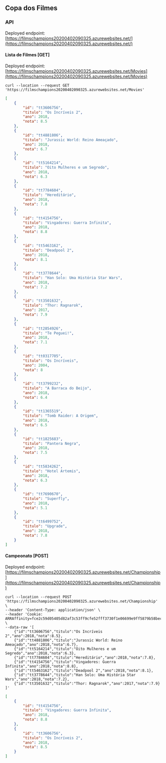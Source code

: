 ## Copa dos Filmes

### API

Deployed endpoint: [https://filmschampions20200402090325.azurewebsites.net/](https://filmschampions20200402090325.azurewebsites.net/)


#### Lista de Filmes [GET]
Deployed endpoint: [https://filmschampions20200402090325.azurewebsites.net/Movies](https://filmschampions20200402090325.azurewebsites.net/Movies)

```shell
curl --location --request GET 'https://filmschampions20200402090325.azurewebsites.net/Movies'
```

```json
[
    {
        "id": "tt3606756",
        "titulo": "Os Incríveis 2",
        "ano": 2018,
        "nota": 8.5
    },
    {
        "id": "tt4881806",
        "titulo": "Jurassic World: Reino Ameaçado",
        "ano": 2018,
        "nota": 6.7
    },
    {
        "id": "tt5164214",
        "titulo": "Oito Mulheres e um Segredo",
        "ano": 2018,
        "nota": 6.3
    },
    {
        "id": "tt7784604",
        "titulo": "Hereditário",
        "ano": 2018,
        "nota": 7.8
    },
    {
        "id": "tt4154756",
        "titulo": "Vingadores: Guerra Infinita",
        "ano": 2018,
        "nota": 8.8
    },
    {
        "id": "tt5463162",
        "titulo": "Deadpool 2",
        "ano": 2018,
        "nota": 8.1
    },
    {
        "id": "tt3778644",
        "titulo": "Han Solo: Uma História Star Wars",
        "ano": 2018,
        "nota": 7.2
    },
    {
        "id": "tt3501632",
        "titulo": "Thor: Ragnarok",
        "ano": 2017,
        "nota": 7.9
    },
    {
        "id": "tt2854926",
        "titulo": "Te Peguei!",
        "ano": 2018,
        "nota": 7.1
    },
    {
        "id": "tt0317705",
        "titulo": "Os Incríveis",
        "ano": 2004,
        "nota": 8
    },
    {
        "id": "tt3799232",
        "titulo": "A Barraca do Beijo",
        "ano": 2018,
        "nota": 6.4
    },
    {
        "id": "tt1365519",
        "titulo": "Tomb Raider: A Origem",
        "ano": 2018,
        "nota": 6.5
    },
    {
        "id": "tt1825683",
        "titulo": "Pantera Negra",
        "ano": 2018,
        "nota": 7.5
    },
    {
        "id": "tt5834262",
        "titulo": "Hotel Artemis",
        "ano": 2018,
        "nota": 6.3
    },
    {
        "id": "tt7690670",
        "titulo": "Superfly",
        "ano": 2018,
        "nota": 5.1
    },
    {
        "id": "tt6499752",
        "titulo": "Upgrade",
        "ano": 2018,
        "nota": 7.8
    }
]
```



#### Campeonato [POST]

Deployed endpoint: [https://filmschampions20200402090325.azurewebsites.net/Championship](https://filmschampions20200402090325.azurewebsites.net/Championship)


```shell
curl --location --request POST 'https://filmschampions20200402090325.azurewebsites.net/Championship' \
--header 'Content-Type: application/json' \
--header 'Cookie: ARRAffinity=fce2c59d05405d82af3c53ff9cfe52fff3730f1e06699e9ff5879b58bec61369' \
--data-raw '[
	{"id":"tt3606756","titulo":"Os Incríveis 2","ano":2018,"nota":8.5},
	{"id":"tt4881806","titulo":"Jurassic World: Reino Ameaçado","ano":2018,"nota":6.7},
	{"id":"tt5164214","titulo":"Oito Mulheres e um Segredo","ano":2018,"nota":6.3},
	{"id":"tt7784604","titulo":"Hereditário","ano":2018,"nota":7.8},
	{"id":"tt4154756","titulo":"Vingadores: Guerra Infinita","ano":2018,"nota":8.8},
	{"id":"tt5463162","titulo":"Deadpool 2","ano":2018,"nota":8.1},
	{"id":"tt3778644","titulo":"Han Solo: Uma História Star Wars","ano":2018,"nota":7.2},
	{"id":"tt3501632","titulo":"Thor: Ragnarok","ano":2017,"nota":7.9}
]'
```


```json
[
    {
        "id": "tt4154756",
        "titulo": "Vingadores: Guerra Infinita",
        "ano": 2018,
        "nota": 8.8
    },
    {
        "id": "tt3606756",
        "titulo": "Os Incríveis 2",
        "ano": 2018,
        "nota": 8.5
    }
]
```